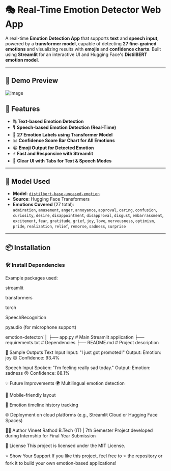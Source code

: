 # 🎭 Real-Time Emotion Detector Web App

A real-time **Emotion Detection App** that supports **text** and **speech input**, powered by a **transformer model**, capable of detecting **27 fine-grained emotions** and visualizing results with **emojis** and **confidence charts**. Built using **Streamlit** for an interactive UI and Hugging Face's **DistilBERT emotion model**.

---

## 🚀 Demo Preview

![image](https://github.com/user-attachments/assets/b7fca025-4a02-4e39-a658-20a434603a63)


## 📌 Features

- 🔠 **Text-based Emotion Detection**
- 🎙️ **Speech-based Emotion Detection (Real-Time)**
- 🤖 **27 Emotion Labels using Transformer Model**
- 📊 **Confidence Score Bar Chart for All Emotions**
- 😀 **Emoji Output for Detected Emotion**
- ⚡ **Fast and Responsive with Streamlit**
- 💬 **Clear UI with Tabs for Text & Speech Modes**

---

## 🧠 Model Used

- **Model**: [`distilbert-base-uncased-emotion`](https://huggingface.co/bhadresh-savani/distilbert-base-uncased-emotion)
- **Source**: Hugging Face Transformers
- **Emotions Covered** (27 total):  
  `admiration`, `amusement`, `anger`, `annoyance`, `approval`, `caring`, `confusion`, `curiosity`, `desire`, `disappointment`, `disapproval`, `disgust`, `embarrassment`, `excitement`, `fear`, `gratitude`, `grief`, `joy`, `love`, `nervousness`, `optimism`, `pride`, `realization`, `relief`, `remorse`, `sadness`, `surprise`

---

## 📦 Installation

### 🛠️ Install Dependencies

Example packages used:

streamlit

transformers

torch

SpeechRecognition

pyaudio (for microphone support)

emotion-detector/
│
├── app.py                # Main Streamlit application
├── requirements.txt      # Dependencies
├── README.md             # Project description

📸 Sample Outputs
Text Input
Input: "I just got promoted!"
Output:
Emotion: joy 😊
Confidence: 93.4%

Speech Input
Spoken: "I’m feeling really sad today."
Output:
Emotion: sadness 😢
Confidence: 88.1%

💡 Future Improvements
🌍 Multilingual emotion detection

📱 Mobile-friendly layout

🧩 Emotion timeline history tracking

🌐 Deployment on cloud platforms (e.g., Streamlit Cloud or Hugging Face Spaces)

🙋‍♂️ Author
Vineet Rathod
B.Tech (IT) | 7th Semester
Project developed during Internship for Final Year Submission

📄 License
This project is licensed under the MIT License.

⭐ Show Your Support
If you like this project, feel free to ⭐ the repository or fork it to build your own emotion-based applications!
